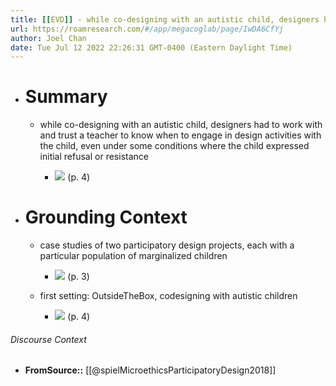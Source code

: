 ```yaml
---
title: [[EVD]] - while co-designing with an autistic child, designers had to work with and trust a teacher to know when to engage in design activities with the child, even under some conditions where the child expressed initial refusal or resistance - [[@spielMicroethicsParticipatoryDesign2018]]
url: https://roamresearch.com/#/app/megacoglab/page/IwDA6CfYj
author: Joel Chan
date: Tue Jul 12 2022 22:26:31 GMT-0400 (Eastern Daylight Time)
---
```


- # Summary

    - while co-designing with an autistic child, designers had to work with and trust a teacher to know when to engage in design activities with the child, even under some conditions where the child expressed initial refusal or resistance

        - ![](https://firebasestorage.googleapis.com/v0/b/firescript-577a2.appspot.com/o/imgs%2Fapp%2Fmegacoglab%2FmsJtXjkz3S.png?alt=media&token=9609e12b-19d1-4c8e-bf2b-d5fe429f943d) (p. 4)
- # Grounding Context

    - case studies of two participatory design projects, each with a particular population of marginalized children

        - ![](https://firebasestorage.googleapis.com/v0/b/firescript-577a2.appspot.com/o/imgs%2Fapp%2Fmegacoglab%2FaYt_sGfWPQ.png?alt=media&token=f71a33b1-4d99-4f66-9694-7007f916ffd3) (p. 3)

    - first setting: OutsideTheBox, codesigning with autistic children

        - ![](https://firebasestorage.googleapis.com/v0/b/firescript-577a2.appspot.com/o/imgs%2Fapp%2Fmegacoglab%2F-fPM8ZFO96.png?alt=media&token=b1806265-af0c-481a-8fa4-08565d3815a6) (p. 4)

###### Discourse Context

- **FromSource::** [[@spielMicroethicsParticipatoryDesign2018]]

